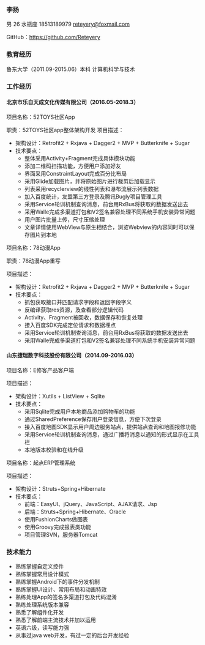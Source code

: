 ### **李扬**
男 26 水瓶座 18513189979 reteyery@foxmail.com 

GitHub：https://github.com/Reteyery

### **教育经历**
鲁东大学（2011.09-2015.06）本科 计算机科学与技术

### **工作经历**
#### 北京市乐自天成文化传媒有限公司（2016.05-2018.3）
项目名称：52TOYS社区App

职责：52TOYS社区app整体架构开发
项目描述：
  
* 架构设计：Retrofit2 + Rxjava + Dagger2 + MVP + Butterknife + Sugar
* 技术要点：
    * 整体采用Activity+Fragment完成具体模块功能
    * 添加二维码扫描功能，方便用户添加好友
    * 界面采用ConstraintLayout完成百分比布局
    * 采用Glide加载图片，并将原始图片进行裁剪后加载显示
    * 列表采用recyclerview的线性列表和瀑布流展示列表数据
    * 加入百度统计，友盟第三方登录及腾讯Bugly项目管理工具
    * 采用Service轮训机制查询消息，前台用RxBus将获取的数据发送出去
    * 采用Walle完成多渠道打包和V2签名兼容处理不同系统手机安装异常问题
    * 用户图片批量上传，尺寸压缩处理
    * 文章详情使用WebView与原生相结合，浏览Webview的内容同时可以保存图片到本地

项目名称：78动漫App

职责：78动漫App重写
  
项目描述：
  
* 架构设计：Retrofit2 + Rxjava + Dagger2 + MVP + Butterknife + Sugar
* 技术要点：
    * 抓包获取接口并匹配请求字段和返回字段字义
    * 反编译获取res资源，及查看部分逻辑代码
    * Activity、Fragment被回收，数据保存和恢复处理
    * 接入百度SDK完成定位请求和数据埋点
    * 采用Service轮训机制查询消息，前台用RxBus将获取的数据发送出去
    * 采用Walle完成多渠道打包和V2签名兼容处理不同系统手机安装异常问题
  
#### 山东捷瑞数字科技股份有限公司（2014.09-2016.03）
项目名称：E修客产品客户端
  
项目描述：

* 架构设计：Xutils + ListView + Sqlite
* 技术要点：
    * 采用Sqlite完成用户本地商品添加购物车的功能
    * 通过SharedPreference保存用户登录信息，方便下次登录
    * 接入百度地图SDK显示用户周边服务站点，提供站点查询和地图报修功能
    * 采用Service轮训机制查询消息，通过广播将消息以通知的形式显示在工具栏
    * 本地版本校验和在线升级

项目名称：起点ERP管理系统
  
项目描述：

* 架构设计：Struts+Spring+Hibernate
* 技术要点：
    * 前端：EasyUI、jQuery、JavaScript、AJAX请求、Jsp
    * 后端：Struts+Spring+Hibernate、Oracle
    * 使用FushionCharts做图表
    * 使用Groovy完成报表类功能
    * 项目管理SVN，服务器Tomcat

### **技术能力**
* 熟练掌握自定义控件
* 熟练掌握常用设计模式
* 熟练掌握Android下的事件分发机制
* 熟练掌握UI设计、常用布局和动画特效
* 熟练处理App的签名多渠道打包及代码混淆
* 熟练处理系统版本兼容
* 熟悉了解组件化开发
* 熟悉了解前端主流技术并加以运用
* 英语六级，读写能力强
* 从事过java web开发，有过一定的后台开发经验
